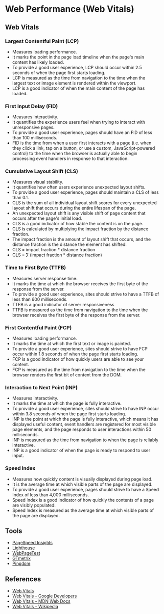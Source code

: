 # Web Performance (Web Vitals)

## Web Vitals

### Largest Contentful Paint (LCP)

- Measures loading performance.
- It marks the point in the page load timeline when the page's main content has likely loaded.
- To provide a good user experience, LCP should occur within 2.5 seconds of when the page first starts loading.
- LCP is measured as the time from navigation to the time when the largest text or image element is rendered within the viewport.
- LCP is a good indicator of when the main content of the page has loaded.



### First Input Delay (FID)

- Measures interactivity.
- It quantifies the experience users feel when trying to interact with unresponsive pages.
- To provide a good user experience, pages should have an FID of less than 100 milliseconds.
- FID is the time from when a user first interacts with a page (i.e. when they click a link, tap on a button, or use a custom, JavaScript-powered control) to the time when the browser is actually able to begin processing event handlers in response to that interaction.

### Cumulative Layout Shift (CLS)

- Measures visual stability.
- It quantifies how often users experience unexpected layout shifts.
- To provide a good user experience, pages should maintain a CLS of less than 0.1.
- CLS is the sum of all individual layout shift scores for every unexpected layout shift that occurs during the entire lifespan of the page.
- An unexpected layout shift is any visible shift of page content that occurs after the page's initial load.
- CLS is a good indicator of how stable the content is on the page.
- CLS is calculated by multiplying the impact fraction by the distance fraction.
- The impact fraction is the amount of layout shift that occurs, and the distance fraction is the distance the element has shifted.
- CLS = impact fraction * distance fraction
- CLS = ∑ (impact fraction * distance fraction)


### Time to First Byte (TTFB)

- Measures server response time.
- It marks the time at which the browser receives the first byte of the response from the server.
- To provide a good user experience, sites should strive to have a TTFB of less than 600 milliseconds.
- TTFB is a good indicator of server responsiveness.
- TTFB is measured as the time from navigation to the time when the browser receives the first byte of the response from the server.

### First Contentful Paint (FCP)

- Measures loading performance.
- It marks the time at which the first text or image is painted.
- To provide a good user experience, sites should strive to have FCP occur within 1.8 seconds of when the page first starts loading.
- FCP is a good indicator of how quickly users are able to see your content.
- FCP is measured as the time from navigation to the time when the browser renders the first bit of content from the DOM.

### Interaction to Next Point (INP)

- Measures interactivity.
- It marks the time at which the page is fully interactive.
- To provide a good user experience, sites should strive to have INP occur within 3.8 seconds of when the page first starts loading.
- INP is the point at which the page is fully interactive, which means it has displayed useful content, event handlers are registered for most visible page elements, and the page responds to user interactions within 50 milliseconds.
- INP is measured as the time from navigation to when the page is reliably interactive.
- INP is a good indicator of when the page is ready to respond to user input.


### Speed Index

- Measures how quickly content is visually displayed during page load.
- It is the average time at which visible parts of the page are displayed.
- To provide a good user experience, pages should strive to have a Speed Index of less than 4,000 milliseconds.
- Speed Index is a good indicator of how quickly the contents of a page are visibly populated.
- Speed Index is measured as the average time at which visible parts of the page are displayed.


## Tools

- [PageSpeed Insights](https://developers.google.com/speed/pagespeed/insights/)
- [Lighthouse](https://developers.google.com/web/tools/lighthouse)
- [WebPageTest](https://www.webpagetest.org/)
- [GTmetrix](https://gtmetrix.com/)
- [Pingdom](https://tools.pingdom.com/)

## References

- [Web Vitals](https://web.dev/vitals/)
- [Web Vitals - Google Developers](https://developers.google.com/web/fundamentals/performance/vitals/)
- [Web Vitals - MDN Web Docs](https://developer.mozilla.org/en-US/docs/Web/Performance/Largest_Contentful_Paint)
- [Web Vitals - Wikipedia](https://en.wikipedia.org/wiki/Web_Vitals)

